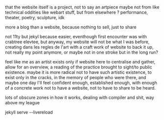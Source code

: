 
that the website itself is a project, not to say an artpiece
maybe not from like technical oddities like webart stuff, but from elsewhere ? performance, theater, poetry, sculpture, idk

more a blog than a website, because nothing to sell, just to share

not 11ty but jekyl because easier, eventhough first encounter was with crabtree elevtee, but anyway, my website will not be what I was before, creating dans les regles de l'art with a craft work of website to back it up, not really my point anymore, or maybe not in one stroke but in the long run? 

feel like me as an artist exists only if website here to centralise and gather, allow for an overview, a reading of the practice brought to sight/to public existence. maybe it is more radical not to have such artistic existence, to exist only in the cracks, in the memory of people who were there, and maybe one day I'll feel confident enough, established enough, with enough of a concrete work not to have a website, not to have to share to be heard. 



lots of obscure zones in how it works, dealing with compiler and shit, way above my league

jekyll serve --livereload